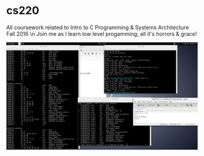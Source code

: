 # cs220
All coursework related to Intro to C Programming &amp; Systems Architecture Fall 2016
\n Join me as I learn low level progamming; all it's horrors & grace!

![alt tag](https://github.com/pwatter1/cs220/blob/master/projects/project2/Screenshot%20-%2010272016%20-%2012:15:37%20PM.png)
